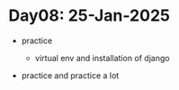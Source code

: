 # Day08: 25-Jan-2025

- practice
    - virtual env and installation of django

- practice and practice a lot